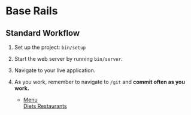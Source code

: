 # Base Rails

## Standard Workflow

 1. Set up the project: `bin/setup`
 1. Start the web server by running `bin/server`.
 1. Navigate to your live application.
 1. As you work, remember to navigate to `/git` and **commit often as you work.**


      <ul class="navbar-nav mr-auto">
        <li class="nav-item dropdown">
          <a class="nav-link dropdown-toggle" href="#" id="navbarDropdown" role="button" data-toggle="dropdown" aria-haspopup="true" aria-expanded="false">
            Menu
          </a>
          <div class="dropdown-menu" aria-labelledby="navbarDropdown">
            <a href="/restaurants" class="dropdown-item">
              Diets
            </a>
            <a href="/restaurants" class="dropdown-item">
              Restaurants
            </a>
          </div>
        </li>
      </ul>